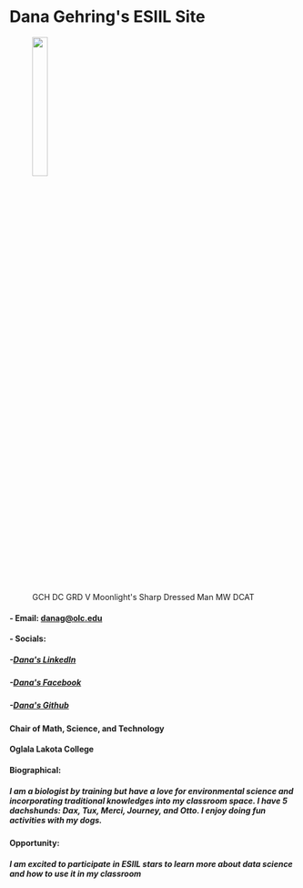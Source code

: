 
#  Dana Gehring's ESIIL Site</h1>

<figure>
  <img alt-text="Dana Gehring" src="https://user-images.githubusercontent.com/78752548/227621682-dd7aa54b-4e14-4746-ac09-a13cff9464c6.jpg" width="25%" />
  <figcaption>GCH DC GRD V Moonlight's Sharp Dressed Man MW DCAT</figcaption>
</figure>

#### - Email: danag@olc.edu
#### - Socials:
#####    -[Dana's LinkedIn](https://www.linkedin.com/in/dana-gehring/)
#####    -[Dana's Facebook](https://www.facebook.com/dana.gehring)
#####    -[Dana's Github](https://github.com/drg799802)
  
#### Chair of Math, Science, and Technology
#### Oglala Lakota College

#### Biographical:
#####    I am a biologist by training but have a love for environmental science and incorporating traditional knowledges into my classroom space.  I have 5 dachshunds: Dax, Tux, Merci, Journey, and Otto. I enjoy doing fun activities with my dogs.

#### Opportunity:
#####    I am excited to participate in ESIIL stars to learn more about data science and how to use it in my classroom
  
  
